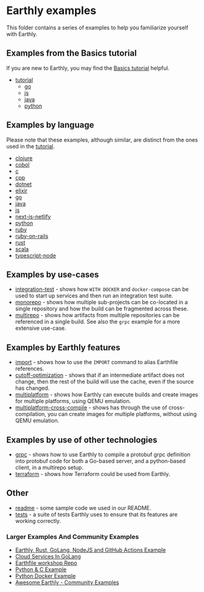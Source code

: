 # Earthly examples

This folder contains a series of examples to help you familiarize yourself with Earthly.

<!-- NOTE: If you change this, please also change docs/examples/examples.md -->

## Examples from the Basics tutorial

If you are new to Earthly, you may find the [Basics tutorial](https://docs.earthly.dev/basics) helpful.

<!-- vale HouseStyle.Spelling = NO -->
* [tutorial](./tutorial)
    * [go](./tutorial/go)
    * [js](./tutorial/js)
    * [java](./tutorial/java)
    * [python](./tutorial/python)
<!-- vale HouseStyle.Spelling = YES -->

## Examples by language

Please note that these examples, although similar, are distinct from the ones used in the [tutorial](./tutorial).

<!-- vale HouseStyle.Spelling = NO -->
* [clojure](./clojure)
* [cobol](./cobol)
* [c](./c)
* [cpp](./cpp)
* [dotnet](./dotnet)
* [elixir](./elixir)
* [go](./go)
* [java](./java)
* [js](./js)
* [next-js-netlify](./next-js-netlify)
* [python](./python)
* [ruby](./ruby)
* [ruby-on-rails](./ruby-on-rails)
* [rust](./rust)
* [scala](./scala)
* [typescript-node](./typescript-node)
<!-- vale HouseStyle.Spelling = YES -->

## Examples by use-cases

* [integration-test](./integration-test) - shows how `WITH DOCKER` and `docker-compose` can be used to start up services and then run an integration test suite.
* [monorepo](./monorepo) - shows how multiple sub-projects can be co-located in a single repository and how the build can be fragmented across these.
* [multirepo](./multirepo) - shows how artifacts from multiple repositories can be referenced in a single build. See also the `grpc` example for a more extensive use-case.

## Examples by Earthly features

* [import](./import) - shows how to use the `IMPORT` command to alias Earthfile references.
* [cutoff-optimization](./cutoff-optimization) - shows that if an intermediate artifact does not change, then the rest of the build will use the cache, even if the source has changed.
* [multiplatform](./multiplatform) - shows how Earthly can execute builds and create images for multiple platforms, using QEMU emulation.
* [multiplatform-cross-compile](./multiplatform-cross-compile) - shows has through the use of cross-compilation, you can create images for multiple platforms, without using QEMU emulation.

## Examples by use of other technologies

* [grpc](./grpc) - shows how to use Earthly to compile a protobuf grpc definition into protobuf code for both a Go-based server, and a python-based client, in a multirepo setup.
* [terraform](./terraform) - shows how Terraform could be used from Earthly.

## Other

* [readme](./readme) - some sample code we used in our README.
* [tests](./tests) - a suite of tests Earthly uses to ensure that its features are working correctly.

### Larger Examples And Community Examples

* [Earthly, Rust, GoLang, NodeJS and GitHub Actions Example](https://github.com/earthbuild/earthbuild-vs-gha)
* [Cloud Services In GoLang](https://github.com/earthly/cloud-services-example)
* [Earthfile workshop Repo](https://github.com/earthly/workshop-2023-09-18)
* [Python & C Example](https://github.com/earthly/pymerge)
* [Python Docker Example](https://github.com/earthly/build-transpose/blob/main/Earthfile)
* [Awesome Earthly - Community Examples](https://github.com/earthly/awesome-earthly)
